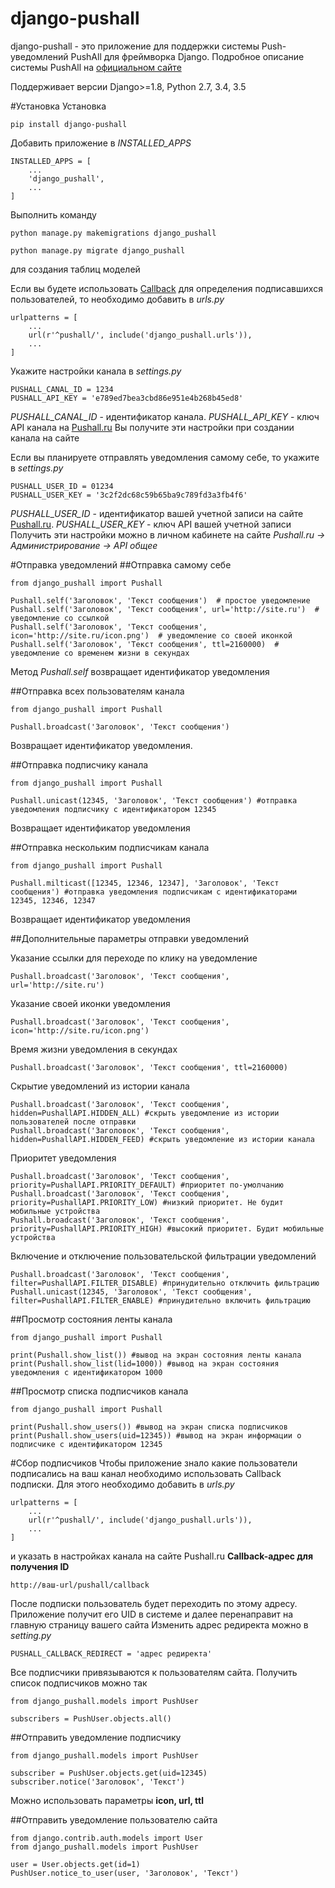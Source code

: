 # django-pushall
django-pushall - это приложение для поддержки системы Push-уведомлений PushAll для фреймворка Django.
Подробное описание системы PushAll на [официальном сайте](https://pushall.ru)

Поддерживает версии Django>=1.8, Python 2.7, 3.4, 3.5

#Установка
Установка
 
    pip install django-pushall

Добавить приложение в _INSTALLED_APPS_

    INSTALLED_APPS = [
        ...
        'django_pushall',
        ... 
    ]    

Выполнить команду

    python manage.py makemigrations django_pushall
    
    python manage.py migrate django_pushall
    
для создания таблиц моделей

Если вы будете использовать [Callback](https://pushall.ru/blog/api) для определения подписавшихся пользователей,
то необходимо добавить в _urls.py_

    urlpatterns = [
        ...
        url(r'^pushall/', include('django_pushall.urls')),
        ...
    ]
    
Укажите настройки канала в _settings.py_

    PUSHALL_CANAL_ID = 1234
    PUSHALL_API_KEY = 'e789ed7bea3cbd86e951e4b268b45ed8'

_PUSHALL_CANAL_ID_ - идентификатор канала. _PUSHALL_API_KEY_ - ключ API канала на [Pushall.ru](Pushall.ru)
Вы получите эти настройки при создании канала на сайте

Если вы планируете отправлять уведомления самому себе, то укажите в _settings.py_

    PUSHALL_USER_ID = 01234
    PUSHALL_USER_KEY = '3c2f2dc68c59b65ba9c789fd3a3fb4f6'
    
_PUSHALL_USER_ID_ - идентификатор вашей учетной записи на сайте [Pushall.ru](Pushall.ru).
_PUSHALL_USER_KEY_ - ключ API вашей учетной записи
Получить эти настройки можно в личном кабинете на сайте _Pushall.ru -> Администрирование -> API общее_

#Отправка уведомлений
##Отправка самому себе

    from django_pushall import Pushall
    
    Pushall.self('Заголовок', 'Текст сообщения')  # простое уведомление
    Pushall.self('Заголовок', 'Текст сообщения', url='http://site.ru')  # уведомление со ссылкой
    Pushall.self('Заголовок', 'Текст сообщения', icon='http://site.ru/icon.png')  # уведомление со своей иконкой
    Pushall.self('Заголовок', 'Текст сообщения', ttl=2160000)  # уведомление со временем жизни в секундах
    
Метод _Pushall.self_ возвращает идентификатор уведомления
    
##Отправка всех пользователям канала

    from django_pushall import Pushall
    
    Pushall.broadcast('Заголовок', 'Текст сообщения')
    
Возвращает идентификатор уведомления.

##Отправка подписчику канала

    from django_pushall import Pushall
    
    Pushall.unicast(12345, 'Заголовок', 'Текст сообщения') #отправка уведомления подписчику с идентификатором 12345
    
Возвращает идентификатор уведомления

##Отправка нескольким подписчикам канала

    from django_pushall import Pushall
    
    Pushall.milticast([12345, 12346, 12347], 'Заголовок', 'Текст сообщения') #отправка уведомления подписчикам с идентификаторами 12345, 12346, 12347
    
Возвращает идентификатор уведомления

##Дополнительные параметры отправки уведомлений

Указание ссылки для переходе по клику на уведомление

    Pushall.broadcast('Заголовок', 'Текст сообщения', url='http://site.ru')
    
Указание своей иконки уведомления

    Pushall.broadcast('Заголовок', 'Текст сообщения', icon='http://site.ru/icon.png')
    
Время жизни уведомления в секундах

    Pushall.broadcast('Заголовок', 'Текст сообщения', ttl=2160000)
    
Скрытие уведомлений из истории канала

    Pushall.broadcast('Заголовок', 'Текст сообщения', hidden=PushallAPI.HIDDEN_ALL) #скрыть уведомление из истории пользователей после отправки
    Pushall.broadcast('Заголовок', 'Текст сообщения', hidden=PushallAPI.HIDDEN_FEED) #скрыть уведомление из истории канала
    
Приоритет уведомления

    Pushall.broadcast('Заголовок', 'Текст сообщения', priority=PushallAPI.PRIORITY_DEFAULT) #приоритет по-умолчанию
    Pushall.broadcast('Заголовок', 'Текст сообщения', priority=PushallAPI.PRIORITY_LOW) #низкий приоритет. Не будит мобильные устройства
    Pushall.broadcast('Заголовок', 'Текст сообщения', priority=PushallAPI.PRIORITY_HIGH) #высокий приоритет. Будит мобильные устройства
    
Включение и отключение пользовательской фильтрации уведомлений

    Pushall.broadcast('Заголовок', 'Текст сообщения', filter=PushallAPI.FILTER_DISABLE) #принудительно отключить фильтрацию
    Pushall.unicast(12345, 'Заголовок', 'Текст сообщения', filter=PushallAPI.FILTER_ENABLE) #принудительно включить фильтрацию
    

##Просмотр состояния ленты канала

    from django_pushall import Pushall
    
    print(Pushall.show_list()) #вывод на экран состояния ленты канала
    print(Pushall.show_list(lid=1000)) #вывод на экран состояния уведомления c идентификатором 1000
    
##Просмотр списка подписчиков канала
    
    from django_pushall import Pushall

    print(Pushall.show_users()) #вывод на экран списка подписчиков
    print(Pushall.show_users(uid=12345)) #вывод на экран информации о подписчике с идентификатором 12345
    
#Сбор подписчиков
Чтобы приложение знало какие пользователи подписались на ваш канал необходимо использовать Callback подписки.
Для этого необходимо добавить в _urls.py_

    urlpatterns = [
        ...
        url(r'^pushall/', include('django_pushall.urls')),
        ...
    ]
    
и указать в настройках канала на сайте Pushall.ru **Callback-адрес для получения ID**

    http://ваш-url/pushall/callback
    
После подписки пользователь будет переходить по этому адресу. Приложение получит его UID в системе и далее перенаправит на главную страницу вашего сайта
Изменить адрес редиректа можно в _setting.py_

    PUSHALL_CALLBACK_REDIRECT = 'адрес редиректа'
    
Все подписчики привязываются к пользователям сайта.
Получить список подписчиков можно так

    from django_pushall.models import PushUser
    
    subscribers = PushUser.objects.all()
    
##Отправить уведомление подписчику

    from django_pushall.models import PushUser
    
    subscriber = PushUser.objects.get(uid=12345)
    subscriber.notice('Заголовок', 'Текст')
    
Можно использовать параметры **icon, url, ttl**

##Отправить уведомление пользователю сайта

    from django.contrib.auth.models import User
    from django_pushall.models import PushUser
    
    user = User.objects.get(id=1)
    PushUser.notice_to_user(user, 'Заголовок', 'Текст')
    
